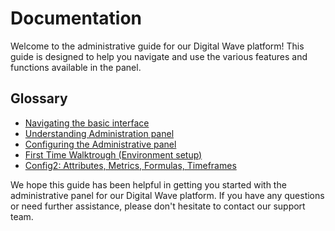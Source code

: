 # Documentation

Welcome to the administrative guide for our Digital Wave platform! 
This guide is designed to help you navigate and use the various features and functions available in the panel.

## Glossary

* [Navigating the basic interface](interface/)
* [Understanding Administration panel](admin/)
* [Configuring the Administrative panel](config/)
* [First Time Walktrough (Environment setup)](../quickstart_guide/)
* [Config2: Attributes, Metrics, Formulas, Timeframes](parameters/)

We hope this guide has been helpful in getting you started with the administrative panel for our Digital Wave platform. If you have any questions or need further assistance, please don't hesitate to contact our support team.



